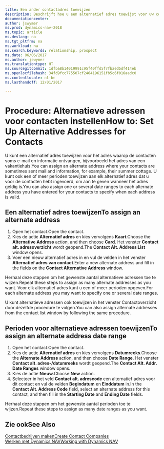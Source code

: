 ```yaml
---
title: Een ander contactadres toewijzen
description: Beschrijft hoe u een alternatief adres toewijst voor uw contactpersonen of prospects, waar ze soms informatie toegestuurd krijgen.
documentationcenter: 
author: jswymer
ms.prod: dynamics-nav-2018
ms.topic: article
ms.devlang: na
ms.tgt_pltfrm: na
ms.workload: na
ms.search.keywords: relationship, prospect
ms.date: 06/06/2017
ms.author: jswymer
ms.translationtype: HT
ms.sourcegitcommit: 1dfba8b14019991c95f40ffd5f7fbaed5df414eb
ms.openlocfilehash: 34fd9fcc775507cf2464196151fb5c6f016aadc0
ms.contentlocale: nl-be
ms.lasthandoff: 12/01/2017

---
```

# <a name="how-to-set-up-alternative-addresses-for-contacts"></a><span data-ttu-id="29e5b-103">Procedure: Alternatieve adressen voor contacten instellen</span><span class="sxs-lookup"><span data-stu-id="29e5b-103">How to: Set Up Alternative Addresses for Contacts</span></span>
<span data-ttu-id="29e5b-104">U kunt een alternatief adres toewijzen voor het adres waarop de contacten soms e-mail en informatie ontvangen, bijvoorbeeld het adres van een vakantiehuis.</span><span class="sxs-lookup"><span data-stu-id="29e5b-104">You can assign an alternate address where your contacts are sometimes sent mail and information, for example, their summer cottage.</span></span> <span data-ttu-id="29e5b-105">U kunt ook een of meer perioden toewijzen aan elk alternatief adres dat u voor de contacten hebt ingevoerd, om aan te geven wanneer het adres geldig is.</span><span class="sxs-lookup"><span data-stu-id="29e5b-105">You can also assign one or several date ranges to each alternate address you have entered for your contacts to specify when each address is valid.</span></span>

## <a name="to-assign-an-alternate-address"></a><span data-ttu-id="29e5b-106">Een alternatief adres toewijzen</span><span class="sxs-lookup"><span data-stu-id="29e5b-106">To assign an alternate address</span></span>
1. <span data-ttu-id="29e5b-107">Open het contact.</span><span class="sxs-lookup"><span data-stu-id="29e5b-107">Open the contact.</span></span>
2. <span data-ttu-id="29e5b-108">Kies de actie **Alternatief adres** en kies vervolgens **Kaart**.</span><span class="sxs-lookup"><span data-stu-id="29e5b-108">Choose the **Alternative Address** action, and then choose **Card**.</span></span> <span data-ttu-id="29e5b-109">Het venster **Contact alt. adresoverzicht** wordt geopend.</span><span class="sxs-lookup"><span data-stu-id="29e5b-109">The **Contact Alt. Address List** window opens.</span></span>
3. <span data-ttu-id="29e5b-110">Voer een nieuw alternatief adres in en vul de velden in het venster **Alternatief adres van contact**.</span><span class="sxs-lookup"><span data-stu-id="29e5b-110">Enter a new alternate address and fill in the fields on the **Contact Alternative Address** window.</span></span>

<span data-ttu-id="29e5b-111">Herhaal deze stappen om het gewenste aantal alternatieve adressen toe te wijzen.</span><span class="sxs-lookup"><span data-stu-id="29e5b-111">Repeat these steps to assign as many alternate addresses as you want.</span></span> <span data-ttu-id="29e5b-112">Voor elk alternatief adres kunt u een of meer perioden opgeven.</span><span class="sxs-lookup"><span data-stu-id="29e5b-112">For each alternate address you may want to specify one or several date ranges.</span></span>

<span data-ttu-id="29e5b-113">U kunt alternatieve adressen ook toewijzen in het venster Contactoverzicht door dezelfde procedure te volgen.</span><span class="sxs-lookup"><span data-stu-id="29e5b-113">You can also assign alternate addresses from the contact list window by following the same procedure.</span></span>

## <a name="to-assign-an-alternate-address-date-range"></a><span data-ttu-id="29e5b-114">Perioden voor alternatieve adressen toewijzen</span><span class="sxs-lookup"><span data-stu-id="29e5b-114">To assign an alternate address date range</span></span>
1. <span data-ttu-id="29e5b-115">Open het contact.</span><span class="sxs-lookup"><span data-stu-id="29e5b-115">Open the contact.</span></span>
2. <span data-ttu-id="29e5b-116">Kies de actie **Alternatief adres** en kies vervolgens **Datumreeks**.</span><span class="sxs-lookup"><span data-stu-id="29e5b-116">Choose the **Alternate Address** action, and then choose **Date Range**.</span></span> <span data-ttu-id="29e5b-117">Het venster **Contact alt. adres-/datumreeks** wordt geopend.</span><span class="sxs-lookup"><span data-stu-id="29e5b-117">The **Contact Alt. Addr. Date Ranges** window opens.</span></span>
3. <span data-ttu-id="29e5b-118">Kies de actie **Nieuw**.</span><span class="sxs-lookup"><span data-stu-id="29e5b-118">Choose **New** action.</span></span>
4. <span data-ttu-id="29e5b-119">Selecteer in het veld **Contact alt. adrescode** een alternatief adres voor dit contact en vul de velden **Begindatum** en **Einddatum** in.</span><span class="sxs-lookup"><span data-stu-id="29e5b-119">In the **Contact Alt. Address Code** field, select an alternate address for this contact, and then fill in the **Starting Date** and **Ending Date** fields.</span></span>

<span data-ttu-id="29e5b-120">Herhaal deze stappen om het gewenste aantal perioden toe te wijzen.</span><span class="sxs-lookup"><span data-stu-id="29e5b-120">Repeat these steps to assign as many date ranges as you want.</span></span>

## <a name="see-also"></a><span data-ttu-id="29e5b-121">Zie ook</span><span class="sxs-lookup"><span data-stu-id="29e5b-121">See Also</span></span>
[<span data-ttu-id="29e5b-122">Contactbedrijven maken</span><span class="sxs-lookup"><span data-stu-id="29e5b-122">Create Contact Companies</span></span>](marketing-create-contact-companies.md)  
[<span data-ttu-id="29e5b-123">Werken met Dynamics NAV</span><span class="sxs-lookup"><span data-stu-id="29e5b-123">Working with Dynamics NAV</span></span>](ui-work-product.md)

